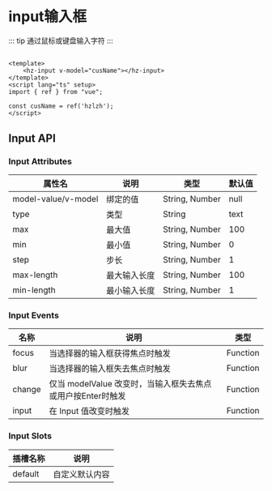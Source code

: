 
# **input输入框**
::: tip
通过鼠标或键盘输入字符
:::

##
<hz-input v-model="cusName"></hz-input>

<script setup>
import {ref} from "vue";
let cusName = "hzlzh";
</script>
```vue
<template>
    <hz-input v-model="cusName"></hz-input>
</template>
<script lang="ts" setup>
import { ref } from "vue";

const cusName = ref('hzlzh');
</script>
```
## **Input API**
### **Input Attributes**
<style>
@import url("../common/style.scss");
</style>

| 属性名                 | 说明     | 类型             | 默认值                                                                                                                                                                                                                    |
|---------------------|--------|----------------|------------------------------------------------------------------------------------------------------------------------------------------------------------------------------------------------------------------------|
| model-value/v-model | 绑定的值   | String, Number | null                                                                                                                                                                                                                   |
| type                | 类型     | String         | text <hz-popper width="250" place="bottom-start"><hz-icon name="help" color="#999" size="20"></hz-icon><template v-slot:content>text, textarea, password, button, checkbox, radio, file, number</template></hz-popper> |
| max                 | 最大值    | String, Number | 100                                                                                                                                                                                                                    |
| min                 | 最小值    | String, Number | 0                                                                                                                                                                                                                      |
| step                | 步长     | String, Number | 1                                                                                                                                                                                                                      |
| max-length          | 最大输入长度 | String, Number | 100                                                                                                                                                                                                                    |
| min-length          | 最小输入长度 | String, Number | 1                                                                                                                                                                                                                      |

### **Input Events**
| 名称     | 说明                                     | 类型       |
|--------|----------------------------------------|----------|
| focus  | 当选择器的输入框获得焦点时触发                        | Function |
| blur   | 当选择器的输入框失去焦点时触发                        | Function |
| change | 仅当 modelValue 改变时，当输入框失去焦点或用户按Enter时触发 | Function |
| input  | 在 Input 值改变时触发                         | Function |

### **Input Slots**
| 插槽名称    | 说明       |
|---------|----------|
| default | 	自定义默认内容 |
